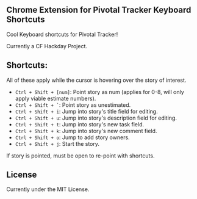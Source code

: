 Chrome Extension for Pivotal Tracker Keyboard Shortcuts
---

Cool Keyboard shortcuts for Pivotal Tracker!

Currently a CF Hackday Project.

## Shortcuts:

All of these apply while the cursor is hovering over the story of interest.

- `Ctrl + Shift + [num]`: Point story as num (applies for 0-8, will only apply viable estimate numbers).
- <code>Ctrl + Shift + `</code>: Point story as unestimated.
- `Ctrl + Shift + i`: Jump into story's title field for editing.
- `Ctrl + Shift + u`: Jump into story's description field for editing.
- `Ctrl + Shift + t`: Jump into story's new task field.
- `Ctrl + Shift + k`: Jump into story's new comment field.
- `Ctrl + Shift + o`: Jump to add story owners.
- `Ctrl + Shift + j`: Start the story.

If story is pointed, must be open to re-point with shortcuts.

## License

Currently under the MIT License.
